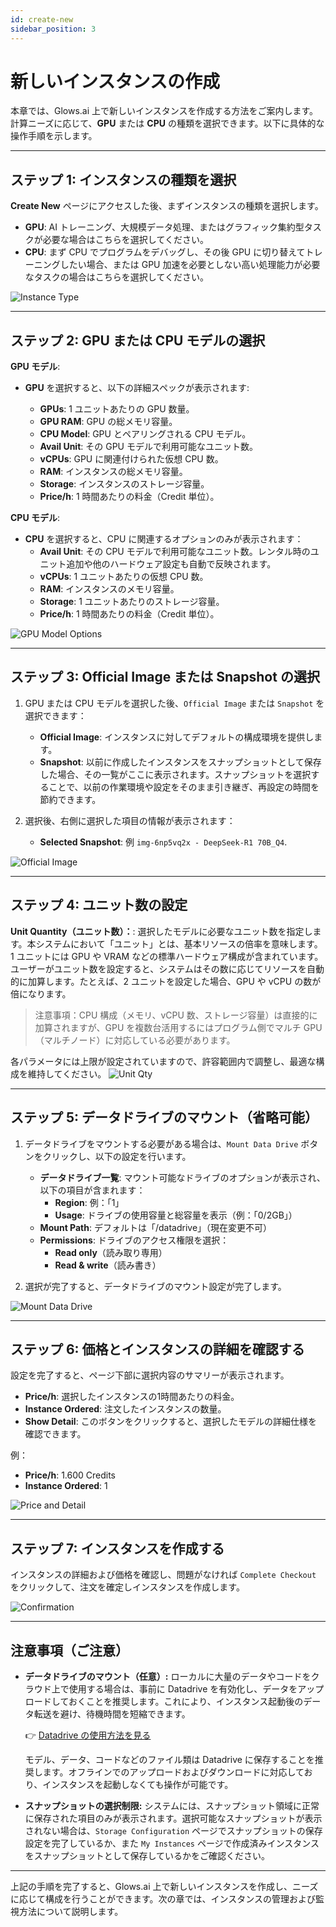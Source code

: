 ```yaml
---
id: create-new
sidebar_position: 3
---
```


# 新しいインスタンスの作成

本章では、Glows.ai 上で新しいインスタンスを作成する方法をご案内します。
 計算ニーズに応じて、**GPU** または **CPU** の種類を選択できます。以下に具体的な操作手順を示します。

---

## **ステップ 1: インスタンスの種類を選択**

**Create New** ページにアクセスした後、まずインスタンスの種類を選択します。

- **GPU**: AI トレーニング、大規模データ処理、またはグラフィック集約型タスクが必要な場合はこちらを選択してください。
- **CPU**: まず CPU でプログラムをデバッグし、その後 GPU に切り替えてトレーニングしたい場合、または GPU 加速を必要としない高い処理能力が必要なタスクの場合はこちらを選択してください。

![Instance Type](../../../../../docs/docs-images/p03/01.Instance%20type.jpg)

---

## **ステップ 2: GPU または CPU モデルの選択**

**GPU モデル**:

- **GPU** を選択すると、以下の詳細スペックが表示されます:

  - **GPUs**: 1 ユニットあたりの GPU 数量。
  - **GPU RAM**: GPU の総メモリ容量。
  - **CPU Model**: GPU とペアリングされる CPU モデル。
  - **Avail Unit**: その GPU モデルで利用可能なユニット数。
  - **vCPUs**: GPU に関連付けられた仮想 CPU 数。
  - **RAM**: インスタンスの総メモリ容量。
  - **Storage**: インスタンスのストレージ容量。
  - **Price/h**: 1 時間あたりの料金（Credit 単位）。

**CPU モデル**:

- **CPU** を選択すると、CPU に関連するオプションのみが表示されます：
  - **Avail Unit**: その CPU モデルで利用可能なユニット数。レンタル時のユニット追加や他のハードウェア設定も自動で反映されます。
  - **vCPUs**: 1 ユニットあたりの仮想 CPU 数。
  - **RAM**: インスタンスのメモリ容量。
  - **Storage**: 1 ユニットあたりのストレージ容量。
  - **Price/h**: 1 時間あたりの料金（Credit 単位）。

![GPU Model Options](../../../../../docs/docs-images/p03/02.GPU%20options.jpg)

---

## **ステップ 3: Official Image または Snapshot の選択**

1. GPU または CPU モデルを選択した後、`Official Image` または `Snapshot` を選択できます：

   - **Official Image**: インスタンスに対してデフォルトの構成環境を提供します。
   - **Snapshot**: 以前に作成したインスタンスをスナップショットとして保存した場合、その一覧がここに表示されます。スナップショットを選択することで、以前の作業環境や設定をそのまま引き継ぎ、再設定の時間を節約できます。

2. 選択後、右側に選択した項目の情報が表示されます：
   - **Selected Snapshot**: 例 `img-6np5vq2x - DeepSeek-R1 70B_Q4`.

![Official Image](../../../../../docs/docs-images/p03/03.Selected%20Image.jpg)

---

## **ステップ 4: ユニット数の設定**

**Unit Quantity（ユニット数）：**: 選択したモデルに必要なユニット数を指定します。本システムにおいて「ユニット」とは、基本リソースの倍率を意味します。1 ユニットには GPU や VRAM などの標準ハードウェア構成が含まれています。ユーザーがユニット数を設定すると、システムはその数に応じてリソースを自動的に加算します。たとえば、2 ユニットを設定した場合、GPU や vCPU の数が倍になります。

> 注意事項：CPU 構成（メモリ、vCPU 数、ストレージ容量）は直接的に加算されますが、GPU を複数台活用するにはプログラム側でマルチ GPU（マルチノード）に対応している必要があります。

各パラメータには上限が設定されていますので、許容範囲内で調整し、最適な構成を維持してください。
![Unit Qty](../../../../../docs/docs-images/p03/04.Unit%20Qty.jpg)

---

## **ステップ 5: データドライブのマウント（省略可能）**

1. データドライブをマウントする必要がある場合は、`Mount Data Drive` ボタンをクリックし、以下の設定を行います。

   - **データドライブ一覧**: マウント可能なドライブのオプションが表示され、以下の項目が含まれます：
     - **Region**: 例：「1」
     - **Usage**: ドライブの使用容量と総容量を表示（例：「0/2GB」）
   - **Mount Path**: デフォルトは「/datadrive」（現在変更不可）
   - **Permissions**: ドライブのアクセス権限を選択：
     - **Read only**（読み取り専用）
     - **Read & write**（読み書き）

2. 選択が完了すると、データドライブのマウント設定が完了します。

![Mount Data Drive](../../../../../docs/docs-images/p03/05.Mount%20Data%20Drive.jpg)

---

## **ステップ 6: 価格とインスタンスの詳細を確認する**

設定を完了すると、ページ下部に選択内容のサマリーが表示されます。

- **Price/h**: 選択したインスタンスの1時間あたりの料金。
- **Instance Ordered**: 注文したインスタンスの数量。
- **Show Detail**: このボタンをクリックすると、選択したモデルの詳細仕様を確認できます。

例：

- **Price/h**: 1.600 Credits
- **Instance Ordered**: 1

![Price and Detail](../../../../../docs/docs-images/p03/06.Price%20and%20Detail.jpg)

---

## **ステップ 7: インスタンスを作成する**

インスタンスの詳細および価格を確認し、問題がなければ `Complete Checkout` をクリックして、注文を確定しインスタンスを作成します。

![Confirmation](../../../../../docs/docs-images/p03/07.Confirmation.jpg)

---

## **注意事項（ご注意）**

- **データドライブのマウント（任意）:**
  ローカルに大量のデータやコードをクラウド上で使用する場合は、事前に Datadrive を有効化し、データをアップロードしておくことを推奨します。これにより、インスタンス起動後のデータ転送を避け、待機時間を短縮できます。

  👉 [Datadrive の使用方法を見る](https://docs.glows.ai/zh-TW/docs/datadrive)

  モデル、データ、コードなどのファイル類は Datadrive に保存することを推奨します。オフラインでのアップロードおよびダウンロードに対応しており、インスタンスを起動しなくても操作が可能です。

- **スナップショットの選択制限:**
  システムには、スナップショット領域に正常に保存された項目のみが表示されます。選択可能なスナップショットが表示されない場合は、`Storage Configuration` ページでスナップショットの保存設定を完了しているか、また `My Instances` ページで作成済みインスタンスをスナップショットとして保存しているかをご確認ください。

---

上記の手順を完了すると、Glows.ai 上で新しいインスタンスを作成し、ニーズに応じて構成を行うことができます。次の章では、インスタンスの管理および監視方法について説明します。
